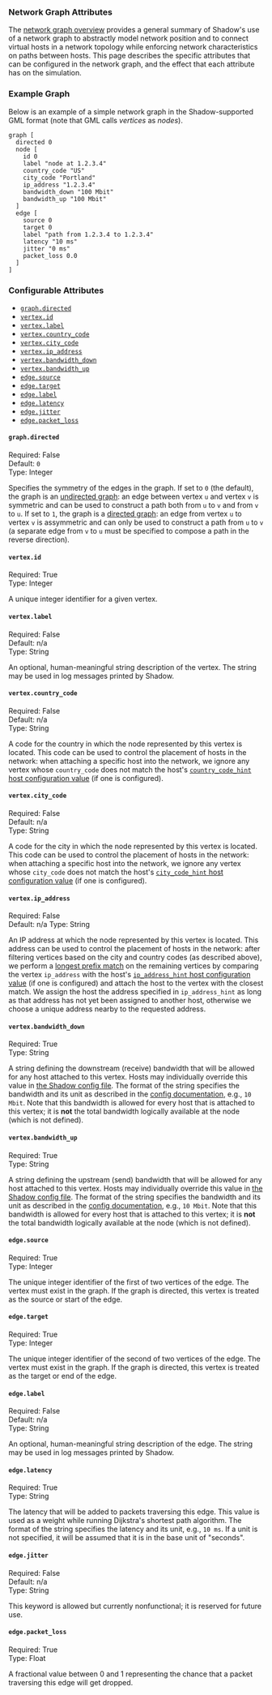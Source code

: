 ### Network Graph Attributes

The [network graph overview](network_config.md) provides a general summary of
Shadow's use of a network graph to abstractly model network position and to
connect virtual hosts in a network topology while enforcing network
characteristics on paths between hosts. This page describes the specific
attributes that can be configured in the network graph, and the effect that each
attribute has on the simulation.

### Example Graph

Below is an example of a simple network graph in the Shadow-supported GML format
(note that GML calls _vertices_ as _nodes_).

```gml
graph [
  directed 0
  node [
    id 0
    label "node at 1.2.3.4"
    country_code "US"
    city_code "Portland"
    ip_address "1.2.3.4"
    bandwidth_down "100 Mbit"
    bandwidth_up "100 Mbit"
  ]
  edge [
    source 0
    target 0
    label "path from 1.2.3.4 to 1.2.3.4"
    latency "10 ms"
    jitter "0 ms"
    packet_loss 0.0
  ]
]
```

### Configurable Attributes

- [`graph.directed`](#graphdirected)
- [`vertex.id`](#vertexid)
- [`vertex.label`](#vertexlabel)
- [`vertex.country_code`](#vertexcountry_code)
- [`vertex.city_code`](#vertexcity_code)
- [`vertex.ip_address`](#vertexip_address)
- [`vertex.bandwidth_down`](#vertexbandwidth_down)
- [`vertex.bandwidth_up`](#vertexbandwidth_up)
- [`edge.source`](#edgesource)
- [`edge.target`](#edgetarget)
- [`edge.label`](#edgelabel)
- [`edge.latency`](#edgelatency)
- [`edge.jitter`](#edgejitter)
- [`edge.packet_loss`](#edgepacket_loss)

#### `graph.directed`

Required: False  
Default: `0`  
Type: Integer

Specifies the symmetry of the edges in the graph. If set to `0` (the default),
the graph is an [undirected
graph](https://en.wikipedia.org/wiki/Graph_(discrete_mathematics)): an edge
between vertex `u` and vertex `v` is symmetric and can be used to construct a
path both from `u` to `v` and from `v` to `u`. If set to `1`, the graph is a
[directed graph](https://en.wikipedia.org/wiki/Directed_graph): an edge from
vertex `u` to vertex `v` is assymmetric and can only be used to construct a path
from `u` to `v` (a separate edge from `v` to `u` must be specified to compose a
path in the reverse direction).

#### `vertex.id`

Required: True  
Type: Integer

A unique integer identifier for a given vertex.

#### `vertex.label`

Required: False  
Default: n/a  
Type: String

An optional, human-meaningful string description of the vertex. The string may
be used in log messages printed by Shadow.

#### `vertex.country_code`

Required: False  
Default: n/a  
Type: String

A code for the country in which the node represented by this vertex is located.
This code can be used to control the placement of hosts in the network: when
attaching a specific host into the network, we ignore any vertex whose
`country_code` does not match the host's [`country_code_hint` host configuration
value](shadow_config_options.md#host_defaultscountry_code_hint) (if one is
configured).

#### `vertex.city_code`

Required: False  
Default: n/a  
Type: String

A code for the city in which the node represented by this vertex is located.
This code can be used to control the placement of hosts in the network: when
attaching a specific host into the network, we ignore any vertex whose
`city_code` does not match the host's [`city_code_hint` host configuration
value](shadow_config_options.md#host_defaultscity_code_hint) (if one is
configured).

#### `vertex.ip_address`

Required: False  
Default: n/a
Type: String

An IP address at which the node represented by this vertex is located. This
address can be used to control the placement of hosts in the network: after
filtering vertices based on the city and country codes (as described above), we
perform a [longest prefix
match](https://en.wikipedia.org/wiki/Longest_prefix_match) on the remaining
vertices by comparing the vertex `ip_address` with the host's [`ip_address_hint`
host configuration value](shadow_config_options.md#host_defaultsip_address_hint)
(if one is configured) and attach the host to the vertex with the closest match.
We assign the host the address specified in `ip_address_hint` as long as that
address has not yet been assigned to another host, otherwise we choose a unique
address nearby to the requested address.

#### `vertex.bandwidth_down`

Required: True  
Type: String

A string defining the downstream (receive) bandwidth that will be allowed for
any host attached to this vertex. Hosts may individually override this value in
[the Shadow config file](shadow_config_options.md#hostshostnamebandwidth_down).
The format of the string specifies the bandwidth and its unit as described in
the [config documentation](shadow_config_options.md), e.g., `10 Mbit`. Note that
this bandwidth is allowed for every host that is attached to this vertex; it is
**not** the total bandwidth logically available at the node (which is not
defined).

#### `vertex.bandwidth_up`

Required: True  
Type: String

A string defining the upstream (send) bandwidth that will be allowed for any
host attached to this vertex. Hosts may individually override this value in [the
Shadow config file](shadow_config_options.md#hostshostnamebandwidth_up). The
format of the string specifies the bandwidth and its unit as described in the
[config documentation](shadow_config_options.md), e.g., `10 Mbit`. Note that
this bandwidth is allowed for every host that is attached to this vertex; it is
**not** the total bandwidth logically available at the node (which is not
defined).

#### `edge.source`

Required: True  
Type: Integer

The unique integer identifier of the first of two vertices of the edge. The
vertex must exist in the graph. If the graph is directed, this vertex is treated
as the source or start of the edge.

#### `edge.target`

Required: True  
Type: Integer

The unique integer identifier of the second of two vertices of the edge. The
vertex must exist in the graph. If the graph is directed, this vertex is treated
as the target or end of the edge.

#### `edge.label`

Required: False  
Default: n/a  
Type: String

An optional, human-meaningful string description of the edge. The string may be
used in log messages printed by Shadow.

#### `edge.latency`

Required: True  
Type: String

The latency that will be added to packets traversing this edge. This value is
used as a weight while running Dijkstra's shortest path algorithm. The format of
the string specifies the latency and its unit, e.g., `10 ms`. If a unit is not
specified, it will be assumed that it is in the base unit of "seconds".

#### `edge.jitter`

Required: False  
Default: n/a  
Type: String

This keyword is allowed but currently nonfunctional; it is reserved for future
use.

#### `edge.packet_loss`

Required: True  
Type: Float

A fractional value between 0 and 1 representing the chance that a packet
traversing this edge will get dropped.
